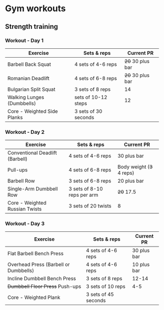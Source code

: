 
# Gym workouts 

## Strength training 

### Workout - Day 1 

| Exercise                    | Sets & reps          | Current PR         |
| --------------------------- | -------------------- | ------------------ |
| Barbell Back Squat          | 4 sets of 4-6 reps   | ~~20~~ 30 plus bar |
| Romanian Deadlift           | 4 sets of 6-8 reps   | ~~20~~ 30 plus bar |
| Bulgarian Split Squat       | 3 sets of 8 reps     | 14                 |
| Walking Lunges (Dumbbells)  | sets of 10-12 steps  | 12                 |
| Core - Weighted Side Planks | 3 sets of 30 seconds |                    |

### Workout - Day 2

| Exercise                        | Sets & reps                 | Current PR                 |
| ------------------------------- | --------------------------- | -------------------------- |
| Conventional Deadlift (Barbell) | 4 sets of 4-6 reps          | 30 plus bar                |
| Pull-ups                        | 4 sets of 6-8 reps          | Body weight (~~3~~ 4 reps) |
| Barbell Row                     | 3 sets of 6-8 reps          | 20 plus bar                |
| Single-Arm Dumbbell Row         | 3 sets of 8-10 reps per arm | ~~20~~ 17.5                |
| Core - Weighted Russian Twists  | 3 sets of 20 twists         | 8                          |
### Workout - Day 3

| Exercise                              | Sets & reps          | Current PR  |
| ------------------------------------- | -------------------- | ----------- |
| Flat Barbell Bench Press              | 4 sets of 4-6 reps   | 30 plus bar |
| Overhead Press (Barbell or Dumbbells) | 4 sets of 4-6 reps   | 10 plus bar |
| Incline Dumbbell Bench Press          | 3 sets of 8 reps     | 12-14       |
| ~~Dumbbell Floor Press~~ Push-ups     | 3 sets of 10 reps    | 4-5         |
| Core - Weighted Plank                 | 3 sets of 45 seconds |             |



